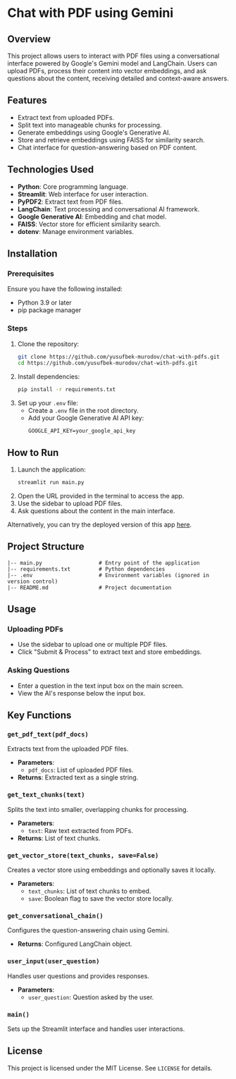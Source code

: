 # Chat with PDF using Gemini

## Overview
This project allows users to interact with PDF files using a conversational interface powered by Google's Gemini model and LangChain. Users can upload PDFs, process their content into vector embeddings, and ask questions about the content, receiving detailed and context-aware answers.

## Features
- Extract text from uploaded PDFs.
- Split text into manageable chunks for processing.
- Generate embeddings using Google's Generative AI.
- Store and retrieve embeddings using FAISS for similarity search.
- Chat interface for question-answering based on PDF content.

## Technologies Used
- **Python**: Core programming language.
- **Streamlit**: Web interface for user interaction.
- **PyPDF2**: Extract text from PDF files.
- **LangChain**: Text processing and conversational AI framework.
- **Google Generative AI**: Embedding and chat model.
- **FAISS**: Vector store for efficient similarity search.
- **dotenv**: Manage environment variables.

## Installation

### Prerequisites
Ensure you have the following installed:
- Python 3.9 or later
- pip package manager

### Steps
1. Clone the repository:
   ```bash
   git clone https://github.com/yusufbek-murodov/chat-with-pdfs.git
   cd https://github.com/yusufbek-murodov/chat-with-pdfs.git
   ```
2. Install dependencies:
   ```bash
   pip install -r requirements.txt
   ```
3. Set up your `.env` file:
   - Create a `.env` file in the root directory.
   - Add your Google Generative AI API key:
     ```env
     GOOGLE_API_KEY=your_google_api_key
     ```

## How to Run
1. Launch the application:
   ```bash
   streamlit run main.py
   ```
2. Open the URL provided in the terminal to access the app.
3. Use the sidebar to upload PDF files.
4. Ask questions about the content in the main interface.

Alternatively, you can try the deployed version of this app [here](https://chat-with-pdfs-yusufbek.streamlit.app/).

## Project Structure
```
|-- main.py                  # Entry point of the application
|-- requirements.txt         # Python dependencies
|-- .env                     # Environment variables (ignored in version control)
|-- README.md                # Project documentation
```

## Usage
### Uploading PDFs
- Use the sidebar to upload one or multiple PDF files.
- Click "Submit & Process" to extract text and store embeddings.

### Asking Questions
- Enter a question in the text input box on the main screen.
- View the AI's response below the input box.

## Key Functions

### `get_pdf_text(pdf_docs)`
Extracts text from the uploaded PDF files.
- **Parameters**:
  - `pdf_docs`: List of uploaded PDF files.
- **Returns**: Extracted text as a single string.

### `get_text_chunks(text)`
Splits the text into smaller, overlapping chunks for processing.
- **Parameters**:
  - `text`: Raw text extracted from PDFs.
- **Returns**: List of text chunks.

### `get_vector_store(text_chunks, save=False)`
Creates a vector store using embeddings and optionally saves it locally.
- **Parameters**:
  - `text_chunks`: List of text chunks to embed.
  - `save`: Boolean flag to save the vector store locally.

### `get_conversational_chain()`
Configures the question-answering chain using Gemini.
- **Returns**: Configured LangChain object.

### `user_input(user_question)`
Handles user questions and provides responses.
- **Parameters**:
  - `user_question`: Question asked by the user.

### `main()`
Sets up the Streamlit interface and handles user interactions.


## License
This project is licensed under the MIT License. See `LICENSE` for details.

